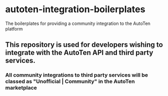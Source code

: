 # autoten-integration-boilerplates
The boilerplates for providing a community integration to the AutoTen platform

## This repository is used for developers wishing to integrate with the AutoTen API and third party services.
### All community integrations to third party services will be classed as "Unofficial | Community" in the AutoTen marketplace
